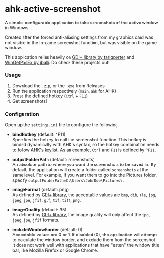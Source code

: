 ahk-active-screenshot
===

A simple, configurable application to take screenshots of the active window in Windows.

Created after the forced anti-aliasing settings from my graphics card was not visible in the in-game screenshot function, but was visible on the game window.

This application relies heavily on [GDI+ library by tariqporter](https://github.com/tariqporter/Gdip) and [WinGetPosEx by jballi](https://autohotkey.com/boards/viewtopic.php?t=3392). Do check these projects out!


### Usage

1. Download the `.zip`, or the `.exe` from Releases
1. Run the application respectively (`main.ahk` for AHK)
1. Press the defined hotkey (`Ctrl` + `F11`)
1. Get screenshots!


### Configuration

Open up the `settings.ini` file to configure the following.

- **bindHotkey** (default: ^F11) <br>
  Specifies the hotkey to call the screenshot function. This hotkey is binded dynamically with AHK's syntax, so the hotkey combination needs to follow [AHK's keylist](https://autohotkey.com/docs/KeyList.htm). As an example, `Ctrl` and `F11` is defined by `^F11`.

- **outputFolderPath** (default: screenshots) <br>
  An absolute path to where you want the screenshots to be saved in. By default, the application will create a folder called `screenshots` at the same level. For example, if you want them to go into the Pictures folder, specify `outputFolderPath=C:\Users\JohnDoe\Pictures\`.

- **imageFormat** (default: png) <br>
  As defined by [GDI+ library](https://github.com/tariqporter/Gdip/blob/0f14e62/Gdip.ahk#L1306), the acceptable values are `bmp`, `dib`, `rle`, `jpg`, `jpeg`, `jpe`, `jfif`, `gif`, `tif`, `tiff`, `png`.

- **imageQuality** (default: 95) <br>
  As defined by [GDI+ library](https://github.com/tariqporter/Gdip/blob/0f14e62/Gdip.ahk#L1345), the image quality will only affect the `jpg`, `jpeg`, `jpe`, `jfif` formats.

- **includeWindowBorder** (default: 0) <br>
  Acceptable values are 0 or 1. If disabled (0), the application will attempt to calculate the window border, and exclude them from the screenshot. It does not work well with applications that have "eaten" the window title bar, like Mozilla Firefox or Google Chrome.
